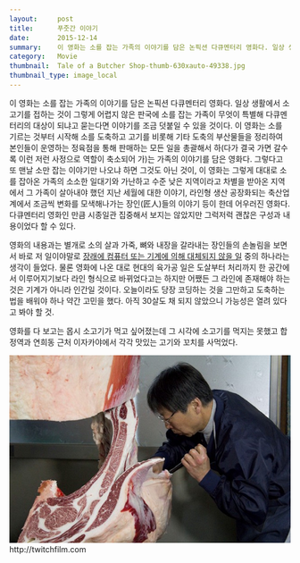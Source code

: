 ```yaml
---
layout:     post
title:      푸줏간 이야기
date:       2015-12-14
summary:    이 영화는 소를 잡는 가족의 이야기를 담은 논픽션 다큐멘터리 영화다. 일상 생활에서 소고기를 접하는 것이 그렇게 어렵지 않은 판국에 소를 잡는 가족이 무엇이 특별해 다큐멘터리의 대상이 되냐고 묻는다면 이야기를 조금 덧붙일 수 있을 것이다.
category:	Movie
thumbnail:	Tale of a Butcher Shop-thumb-630xauto-49338.jpg
thumbnail_type: image_local
---
```


이 영화는 소를 잡는 가족의 이야기를 담은 논픽션 다큐멘터리 영화다. 일상 생활에서 소고기를 접하는 것이 그렇게 어렵지 않은 판국에 소를 잡는 가족이 무엇이 특별해 다큐멘터리의 대상이 되냐고 묻는다면 이야기를 조금 덧붙일 수 있을 것이다. 이 영화는 소를 기르는 것부터 시작해 소를 도축하고 고기를 비롯해 기타 도축의 부산물들을 정리하여 본인들이 운영하는 정육점을 통해 판매하는 모든 일을 총괄해서 하(다가 결국 가면 갈수록 이런 저런 사정으로 역할이 축소되어 가)는 가족의 이야기를 담은 영화다. 그렇다고 또 맨날 소만 잡는 이야기만 나오냐 하면 그것도 아닌 것이, 이 영화는 그렇게 대대로 소를 잡아온 가족의 소소한 일대기와 가난하고 수준 낮은 지역이라고 차별을 받아온 지역에서 그 가족이 살아내야 했던 지난 세월에 대한 이야기, 라인형 생산 공장화되는 축산업계에서 조금씩 변화를 모색해나가는 장인(匠人)들의 이야기 등이 한데 어우러진 영화다. 다큐멘터리 영화인 만큼 시종일관 집중해서 보지는 않았지만 그럭저럭 괜찮은 구성과 내용이었다 할 수 있다.

영화의 내용과는 별개로 소의 살과 가죽, 뼈와 내장을 갈라내는 장인들의 손놀림을 보면서 바로 저 일이야말로 [장래에 컴퓨터 또는 기계에 의해 대체되지 않을 일](http://www.npr.org/sections/money/2015/05/21/408234543/will-your-job-be-done-by-a-machine) 중의 하나라는 생각이 들었다. 물론 영화에 나온 대로 현대의 육가공 일은 도살부터 처리까지 한 공간에서 이루어지기보다 라인 형식으로 바뀌었다고는 하지만 어쨌든 그 라인에 존재해야 하는 것은 기계가 아니라 인간일 것이다. 오늘이라도 당장 코딩하는 것을 그만하고 도축하는 법을 배워야 하나 약간 고민을 했다. 아직 30살도 채 되지 않았으니 가능성은 열려 있다고 봐야 할 것.

영화를 다 보고는 몹시 소고기가 먹고 싶어졌는데 그 시각에 소고기를 먹지는 못했고 합정역과 연희동 근처 이자카야에서 각각 맛있는 고기와 꼬치를 사먹었다.

<p class="center-align">
	<img src="/images/Tale of a Butcher Shop-thumb-630xauto-49338.jpg"/>
	<span class="caption">http://twitchfilm.com</span>
</p>